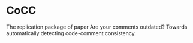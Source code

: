 # CoCC
The replication package of paper Are your comments outdated? Towards automatically detecting code-comment consistency.
